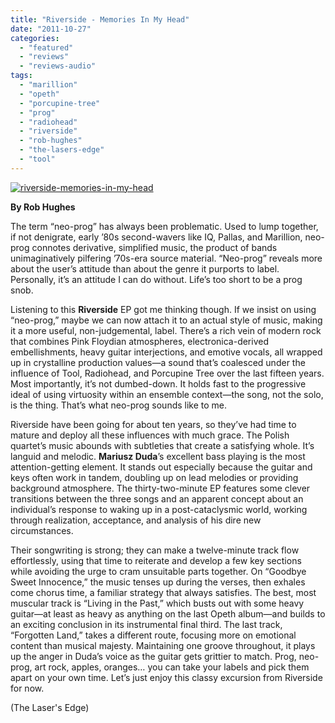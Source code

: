 ```yaml
---
title: "Riverside - Memories In My Head"
date: "2011-10-27"
categories: 
  - "featured"
  - "reviews"
  - "reviews-audio"
tags: 
  - "marillion"
  - "opeth"
  - "porcupine-tree"
  - "prog"
  - "radiohead"
  - "riverside"
  - "rob-hughes"
  - "the-lasers-edge"
  - "tool"
---
```


[![](http://www.hellbound.ca/wp-content/uploads/2011/10/riverside-memories-in-my-head.jpg "riverside-memories-in-my-head")](http://www.hellbound.ca/wp-content/uploads/2011/10/riverside-memories-in-my-head.jpg)

**By Rob Hughes**

The term “neo-prog” has always been problematic. Used to lump together, if not denigrate, early ’80s second-wavers like IQ, Pallas, and Marillion, neo-prog connotes derivative, simplified music, the product of bands unimaginatively pilfering ’70s-era source material. “Neo-prog” reveals more about the user’s attitude than about the genre it purports to label. Personally, it’s an attitude I can do without. Life’s too short to be a prog snob.

Listening to this **Riverside** EP got me thinking though. If we insist on using “neo-prog,” maybe we can now attach it to an actual style of music, making it a more useful, non-judgemental, label. There’s a rich vein of modern rock that combines Pink Floydian atmospheres, electronica-derived embellishments, heavy guitar interjections, and emotive vocals, all wrapped up in crystalline production values—a sound that’s coalesced under the influence of Tool, Radiohead, and Porcupine Tree over the last fifteen years. Most importantly, it’s not dumbed-down. It holds fast to the progressive ideal of using virtuosity within an ensemble context—the song, not the solo, is the thing. That’s what neo-prog sounds like to me.

Riverside have been going for about ten years, so they’ve had time to mature and deploy all these influences with much grace. The Polish quartet’s music abounds with subtleties that create a satisfying whole. It’s languid and melodic. **Mariusz Duda**’s excellent bass playing is the most attention-getting element. It stands out especially because the guitar and keys often work in tandem, doubling up on lead melodies or providing background atmosphere. The thirty-two-minute EP features some clever transitions between the three songs and an apparent concept about an individual’s response to waking up in a post-cataclysmic world, working through realization, acceptance, and analysis of his dire new circumstances.

Their songwriting is strong; they can make a twelve-minute track flow effortlessly, using that time to reiterate and develop a few key sections while avoiding the urge to cram unsuitable parts together. On “Goodbye Sweet Innocence,” the music tenses up during the verses, then exhales come chorus time, a familiar strategy that always satisfies. The best, most muscular track is “Living in the Past,” which busts out with some heavy guitar—at least as heavy as anything on the last Opeth album—and builds to an exciting conclusion in its instrumental final third. The last track, “Forgotten Land,” takes a different route, focusing more on emotional content than musical majesty. Maintaining one groove throughout, it plays up the anger in Duda’s voice as the guitar gets grittier to match. Prog, neo-prog, art rock, apples, oranges… you can take your labels and pick them apart on your own time. Let’s just enjoy this classy excursion from Riverside for now.

(The Laser's Edge)
